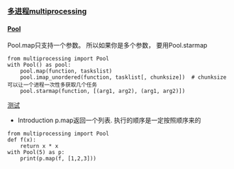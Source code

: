 ### [多进程multiprocessing](https://docs.python.org/3/library/multiprocessing.html)


#### [Pool](https://docs.python.org/3/library/multiprocessing.html#module-multiprocessing.pool)
Pool.map只支持一个参数。 所以如果你是多个参数， 要用Pool.starmap
```
from multiprocessing import Pool
with Pool() as pool:
    pool.map(function, taskslist)
    pool.imap_unordered(function, tasklist[, chunksize])  # chunksize可以让一个进程一次性多获取几个任务
    pool.starmap(function, [(arg1, arg2), (arg1, arg2)])
```

[测试](../multi/poll_test.py)
* Introduction
p.map返回一个列表. 执行的顺序是一定按照顺序来的
```
from multiprocessing import Pool
def f(x):
    return x * x
with Pool(5) as p:
    print(p.map(f, [1,2,3]))
```
